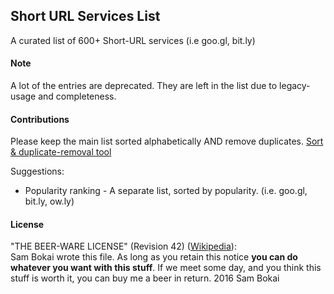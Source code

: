 ## Short URL Services List
A curated list of 600+ Short-URL services (i.e goo.gl, bit.ly)

#### Note
A lot of the entries are deprecated. They are left in the list due to legacy-usage and completeness.

#### Contributions
Please keep the main list sorted alphabetically AND remove duplicates. [Sort & duplicate-removal tool](http://alphabetizer.flap.tv/)

Suggestions:
* Popularity ranking - A separate list, sorted by popularity. (i.e. goo.gl, bit.ly, ow.ly)

#### License
"THE BEER-WARE LICENSE" (Revision 42) ([Wikipedia](https://en.wikipedia.org/wiki/Beerware)):   
Sam Bokai wrote this file. As long as you retain this notice **you can do whatever you want with this stuff**. If we meet some day, and you think this stuff is worth it, you can buy me a beer in return. 2016 Sam Bokai
